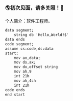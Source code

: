 ### 🌎初次见面，请多关照！👋

个人简介：软件工程师。
~~~markdown
data segment;
    string db 'Hello,World!$'
data ends
code segment;
assume cs:code,ds:data
start:
    mov ax,data;
    mov ds,ax;
    mov dx,offset string
    mov ah,9
    int 21h
    mov ah,4ch
    int 21h
code ends
end start
~~~
